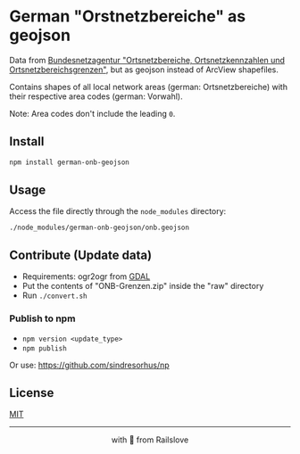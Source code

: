 # German "Orstnetzbereiche" as geojson

Data from [Bundesnetzagentur "Orts­netz­be­rei­che, Orts­netz­kenn­zah­len und Orts­netz­be­reichs­gren­zen"](https://www.bundesnetzagentur.de/DE/Sachgebiete/Telekommunikation/Unternehmen_Institutionen/Nummerierung/Rufnummern/ONRufnr/ON_Einteilung_ONB/ON_ONB_ONKz_ONBGrenzen_Basepage.html), but as geojson instead of ArcView shapefiles.

Contains shapes of all local network areas (german: Ortsnetzbereiche) with their
respective area codes (german: Vorwahl).

Note: Area codes don't include the leading `0`.

## Install

```sh
npm install german-onb-geojson
```

## Usage

Access the file directly through the `node_modules` directory:

```
./node_modules/german-onb-geojson/onb.geojson
```

## Contribute (Update data)

- Requirements: ogr2ogr from [GDAL](https://gdal.org/)
- Put the contents of "ONB-Grenzen.zip" inside the "raw" directory
- Run `./convert.sh`

### Publish to npm

- `npm version <update_type>`
- `npm publish`

Or use: https://github.com/sindresorhus/np

## License

[MIT](./license)

---

<p align="center">with 💚 from Railslove</p>

